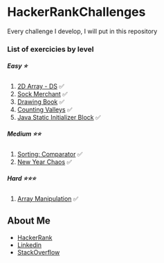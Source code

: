 # HackerRankChallenges
Every challenge I develop, I will put in this repository

### List of exercicies by level
##### Easy ⭐
1. [2D Array - DS](https://www.hackerrank.com/challenges/2d-array/problem) ✅
2. [Sock Merchant](https://www.hackerrank.com/challenges/sock-merchant/problem) ✅
3. [Drawing Book](https://www.hackerrank.com/challenges/drawing-book/problem) ✅
4. [Counting Valleys](https://www.hackerrank.com/challenges/counting-valleys/problem) ✅
5. [Java Static Initializer Block](https://www.hackerrank.com/challenges/java-static-initializer-block/problem) ✅

##### Medium ⭐⭐
1. [Sorting: Comparator](https://www.hackerrank.com/challenges/ctci-comparator-sorting/problem) ✅
2. [New Year Chaos](https://www.hackerrank.com/challenges/new-year-chaos/problem) ✅

##### Hard ⭐⭐⭐ 
1. [Array Manipulation](https://www.hackerrank.com/challenges/crush/problem) ✅

## About Me 
* [HackerRank](https://www.hackerrank.com/pedrobragadev)
* [Linkedin](https://www.linkedin.com/in/pedrobragadev/)
* [StackOverflow](https://stackoverflow.com/story/pedrobragadev)
